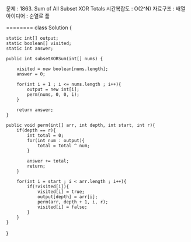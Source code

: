 문제 : 1863. Sum of All Subset XOR Totals
시간복잡도 : O(2^N)
자료구조 : 배열
아이디어 : 순열로 풂

========
class Solution {
    
    static int[] output;
    static boolean[] visited;
    static int answer;

    public int subsetXORSum(int[] nums) {

        visited = new boolean[nums.length];
        answer = 0;

        for(int i = 1 ; i <= nums.length ; i++){
            output = new int[i];
            perm(nums, 0, 0, i);
        }

        return answer;
    }

    public void perm(int[] arr, int depth, int start, int r){
        if(depth == r){
            int total = 0;
            for(int num : output){
                total = total ^ num;
            }
            
            answer += total;
            return;
        }

        for(int i = start ; i < arr.length ; i++){
            if(!visited[i]){
                visited[i] = true;
                output[depth] = arr[i];
                perm(arr, depth + 1, i, r);
                visited[i] = false;
            }
        }
    }
}